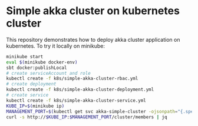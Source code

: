 # Simple akka cluster on kubernetes cluster

This repository demonstrates how to deploy akka cluster application on kubernetes. 
To try it locally on minikube:
```bash
minikube start
eval $(minikube docker-env)
sbt docker:publishLocal
# create serviceAccount and role
kubectl create -f k8s/simple-akka-cluster-rbac.yml
# create deployment
kubectl create -f k8s/simple-akka-cluster-deployment.yml
# create service
kubectl create -f k8s/simple-akka-cluster-service.yml
KUBE_IP=$(minikube ip)
MANAGEMENT_PORT=$(kubectl get svc akka-simple-cluster -ojsonpath="{.spec.ports[?(@.name==\"management\")].nodePort}")
curl -s http://$KUBE_IP:$MANAGEMENT_PORT/cluster/members | jq
```
